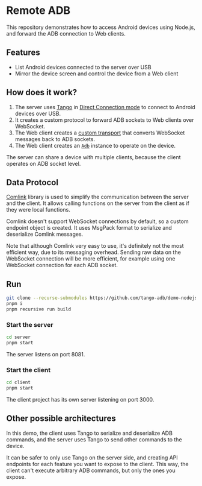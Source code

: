 # Remote ADB

This repository demonstrates how to access Android devices using Node.js, and forward the ADB connection to Web clients.

## Features

* List Android devices connected to the server over USB
* Mirror the device screen and control the device from a Web client

## How does it work?

1. The server uses [Tango](https://docs.tangoapp.dev/) in [Direct Connection mode](https://docs.tangoapp.dev/#direct-connection-transport) to connect to Android devices over USB.
2. It creates a custom protocol to forward ADB sockets to Web clients over WebSocket.
3. The Web client creates a [custom transport](https://docs.tangoapp.dev/tango/custom-transport/) that converts WebSocket messages back to ADB sockets.
4. The Web client creates an [`Adb`](https://docs.tangoapp.dev/api/) instance to operate on the device.

The server can share a device with multiple clients, because the client operates on ADB socket level.

## Data Protocol

[Comlink](https://github.com/GoogleChromeLabs/comlink) library is used to simplify the communication between the server and the client. It allows calling functions on the server from the client as if they were local functions.

Comlink doesn't support WebSocket connections by default, so a custom endpoint object is created. It uses MsgPack format to serialize and deserialize Comlink messages.

Note that although Comlink very easy to use, it's definitely not the most efficient way, due to its messaging overhead. Sending raw data on the WebSocket connection will be more efficient, for example using one WebSocket connection for each ADB socket.

## Run

```bash
git clone --recurse-submodules https://github.com/tango-adb/demo-nodejs.git
pnpm i
pnpm recursive run build
```

### Start the server

```bash
cd server
pnpm start
```

The server listens on port 8081.

### Start the client

```bash
cd client
pnpm start
```

The client project has its own server listening on port 3000.

## Other possible architectures

In this demo, the client uses Tango to serialize and deserialize ADB commands, and the server uses Tango to send other commands to the device.

It can be safer to only use Tango on the server side, and creating API endpoints for each feature you want to expose to the client. This way, the client can't execute arbitrary ADB commands, but only the ones you expose.
